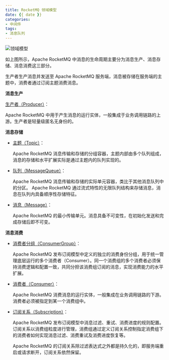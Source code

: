 ```yaml
---
title: RocketMQ 领域模型
date: {{ date }}
categories:
- 中间件
tags:
- 消息队列
---
```


![领域模型](https://rocketmq.apache.org/zh/assets/images/mainarchi-9b036e7ff5133d050950f25838367a17.png)

如上图所示，Apache RocketMQ 中消息的生命周期主要分为消息生产、消息存储、消息消费这三部分。

生产者生产消息并发送至 Apache RocketMQ 服务端，消息被存储在服务端的主题中，消费者通过订阅主题消费消息。

**消息生产**

[生产者（Producer）](https://rocketmq.apache.org/zh/docs/domainModel/04producer)：

Apache RocketMQ 中用于产生消息的运行实体，一般集成于业务调用链路的上游。生产者是轻量级匿名无身份的。

**消息存储**

- [主题（Topic）](https://rocketmq.apache.org/zh/docs/domainModel/02topic)：

  Apache RocketMQ 消息传输和存储的分组容器，主题内部由多个队列组成，消息的存储和水平扩展实际是通过主题内的队列实现的。

- [队列（MessageQueue）](https://rocketmq.apache.org/zh/docs/domainModel/03messagequeue)：

  Apache RocketMQ 消息传输和存储的实际单元容器，类比于其他消息队列中的分区。 Apache RocketMQ 通过流式特性的无限队列结构来存储消息，消息在队列内具备顺序性存储特征。

- [消息（Message）](https://rocketmq.apache.org/zh/docs/domainModel/04message)：

  Apache RocketMQ 的最小传输单元。消息具备不可变性，在初始化发送和完成存储后即不可变。

**消息消费**

- [消费者分组（ConsumerGroup）](https://rocketmq.apache.org/zh/docs/domainModel/07consumergroup)：

  Apache RocketMQ 发布订阅模型中定义的独立的消费身份分组，用于统一管理底层运行的多个消费者（Consumer）。同一个消费组的多个消费者必须保持消费逻辑和配置一致，共同分担该消费组订阅的消息，实现消费能力的水平扩展。

- [消费者（Consumer）](https://rocketmq.apache.org/zh/docs/domainModel/08consumer)：

  Apache RocketMQ 消费消息的运行实体，一般集成在业务调用链路的下游。消费者必须被指定到某一个消费组中。

- [订阅关系（Subscription）](https://rocketmq.apache.org/zh/docs/domainModel/09subscription)：

  Apache RocketMQ 发布订阅模型中消息过滤、重试、消费进度的规则配置。订阅关系以消费组粒度进行管理，消费组通过定义订阅关系控制指定消费组下的消费者如何实现消息过滤、消费重试及消费进度恢复等。

  Apache RocketMQ 的订阅关系除过滤表达式之外都是持久化的，即服务端重启或请求断开，订阅关系依然保留。